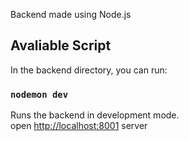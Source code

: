 Backend made using Node.js

## Avaliable Script

In the backend directory, you can run:

### `nodemon dev`

Runs the backend in development mode.<br />
open [http://localhost:8001](http://localhost:8001) server
